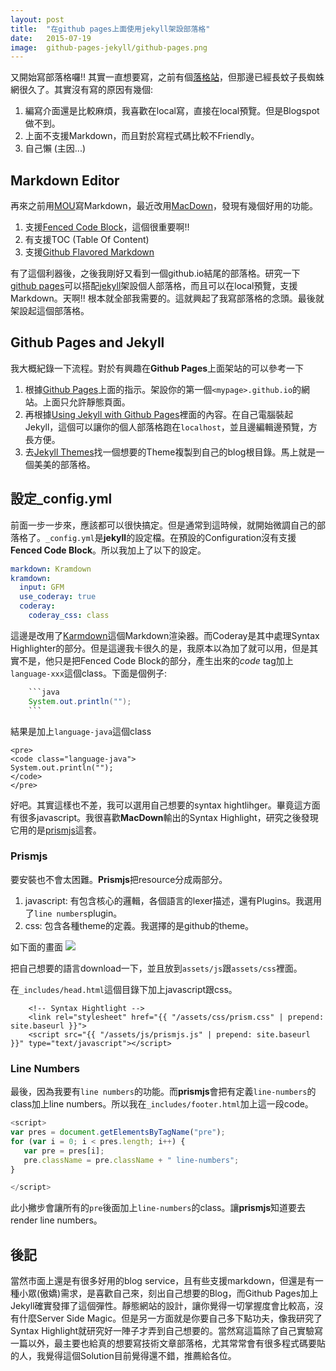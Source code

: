 ```yaml
---
layout: post
title:  "在github pages上面使用jekyll架設部落格"
date:   2015-07-19
image:  github-pages-jekyll/github-pages.png
---
```


又開始寫部落格囉!! 其實一直想要寫，之前有個[落格站](http://popcornylu.blogspot.tw/)，但那邊已經長蚊子長蜘蛛網很久了。其實沒有寫的原因有幾個:

1. 編寫介面還是比較麻煩，我喜歡在local寫，直接在local預覽。但是Blogspot做不到。
1. 上面不支援Markdown，而且對於寫程式碼比較不Friendly。
1. 自己懶 (主因...)

## Markdown Editor
再來之前用[MOU](http://25.io/mou/)寫Markdown，最近改用[MacDown](http://macdown.uranusjr.com/)，發現有幾個好用的功能。

1. 支援[Fenced Code Block](https://help.github.com/articles/github-flavored-markdown/#fenced-code-blocks)，這個很重要啊!!
2. 有支援TOC (Table Of Content)
3. 支援[Github Flavored Markdown](https://help.github.com/articles/github-flavored-markdown/)

有了這個利器後，之後我剛好又看到一個github.io結尾的部落格。研究一下[github pages](https://pages.github.com/)可以搭配[jekyll](http://jekyllrb.com/)架設個人部落格，而且可以在local預覽，支援Markdown。天啊!! 根本就全部我需要的。這就興起了我寫部落格的念頭。最後就架設起這個部落格。

## Github Pages and Jekyll

我大概紀錄一下流程。對於有興趣在**Github Pages**上面架站的可以參考一下

1. 根據[Github Pages](https://pages.github.com/)上面的指示。架設你的第一個`<mypage>.github.io`的網站。上面只允許靜態頁面。
2. 再根據[Using Jekyll with Github Pages](https://help.github.com/articles/using-jekyll-with-pages/)裡面的內容。在自己電腦裝起Jekyll，這個可以讓你的個人部落格跑在`localhost`，並且邊編輯邊預覽，方長方便。
3. 去[Jekyll Themes](http://jekyllthemes.org/)找一個想要的Theme複製到自己的blog根目錄。馬上就是一個美美的部落格。

## 設定_config.yml

前面一步一步來，應該都可以很快搞定。但是通常到這時候，就開始微調自己的部落格了。`_config.yml`是**jekyll**的設定檔。在預設的Configuration沒有支援**Fenced Code Block**。所以我加上了以下的設定。

``` yaml
markdown: Kramdown
kramdown:
  input: GFM
  use_coderay: true
  coderay:
    coderay_css: class
```

這邊是改用了[Karmdown](http://kramdown.gettalong.org/)這個Markdown渲染器。而Coderay是其中處理Syntax Highlighter的部分。但是這邊我卡很久的是，我原本以為加了就可以用，但是其實不是，他只是把Fenced Code Block的部分，產生出來的*code* tag加上`language-xxx`這個class。下面是個例子:

```java
	```java
	System.out.println("");
	```
```

結果是加上`language-java`這個class

```markup
<pre>
<code class="language-java">
System.out.println("");
</code>
</pre>
```

好吧。其實這樣也不差，我可以選用自己想要的syntax hightlihger。畢竟這方面有很多javascript。我很喜歡**MacDown**輸出的Syntax Highlight，研究之後發現它用的是[prismjs](http://prismjs.com/)這套。


### Prismjs

要安裝也不會太困難。**Prismjs**把resource分成兩部分。

1. javascript: 有包含核心的邏輯，各個語言的lexer描述，還有Plugins。我選用了`line numbers`plugin。
2. css: 包含各種theme的定義。我選擇的是github的theme。

如下面的畫面
![]({{site.baseurl}}/assets/img/github-pages-jekyll/prismjs.png)

把自己想要的語言download一下，並且放到`assets/js`跟`assets/css`裡面。

在`_includes/head.html`這個目錄下加上javascript跟css。

```markup
    <!-- Syntax Hightlight -->
    <link rel="stylesheet" href="{{ "/assets/css/prism.css" | prepend: site.baseurl }}">
    <script src="{{ "/assets/js/prismjs.js" | prepend: site.baseurl }}" type="text/javascript"></script>    
```

### Line Numbers
最後，因為我要有`line numbers`的功能。而**prismjs**會把有定義`line-numbers`的class加上line numbers。所以我在`_includes/footer.html`加上這一段code。

```javascript
<script>
var pres = document.getElementsByTagName("pre");
for (var i = 0; i < pres.length; i++) {
   var pre = pres[i];
   pre.className = pre.className + " line-numbers";
}

</script>
```
此小撇步會讓所有的`pre`後面加上`line-numbers`的class。讓**prismjs**知道要去render line numbers。


## 後記
當然市面上還是有很多好用的blog service，且有些支援markdown，但還是有一種小眾(傲嬌)需求，是喜歡自己來，刻出自己想要的Blog，而Github Pages加上Jekyll確實發揮了這個彈性。靜態網站的設計，讓你覺得一切掌握度會比較高，沒有什麼Server Side Magic。但是另一方面就是你要自己多下點功夫，像我研究了Syntax Highlight就研究好一陣子才弄到自己想要的。當然寫這篇除了自己實驗寫一篇以外，最主要也給真的想要寫技術文章部落格，尤其常常會有很多程式碼要貼的人，我覺得這個Solution目前覺得還不錯，推薦給各位。





